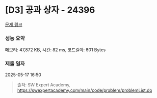 # [D3] 공과 상자 - 24396 

[문제 링크](https://swexpertacademy.com/main/code/problem/problemDetail.do?contestProbId=AZZ_XjxKgVLHBINj) 

### 성능 요약

메모리: 47,872 KB, 시간: 82 ms, 코드길이: 601 Bytes

### 제출 일자

2025-05-17 16:50



> 출처: SW Expert Academy, https://swexpertacademy.com/main/code/problem/problemList.do